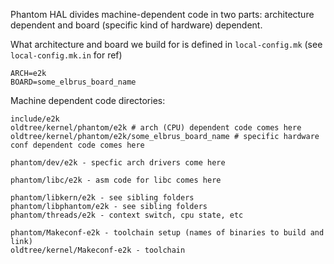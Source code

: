 Phantom HAL divides machine-dependent code in two parts: architecture dependent and board (specific kind of hardware) dependent.

What architecture and board we build for is defined in ```local-config.mk``` (see ```local-config.mk.in``` for ref)

```
ARCH=e2k
BOARD=some_elbrus_board_name
```

Machine dependent code directories:

```
include/e2k
oldtree/kernel/phantom/e2k # arch (CPU) dependent code comes here
oldtree/kernel/phantom/e2k/some_elbrus_board_name # specific hardware conf dependent code comes here

phantom/dev/e2k - specfic arch drivers come here

phantom/libc/e2k - asm code for libc comes here

phantom/libkern/e2k - see sibling folders
phantom/libphantom/e2k - see sibling folders
phantom/threads/e2k - context switch, cpu state, etc

phantom/Makeconf-e2k - toolchain setup (names of binaries to build and link)
oldtree/kernel/Makeconf-e2k - toolchain
```
